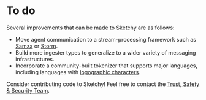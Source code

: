 # To do

Several improvements that can be made to Sketchy are as follows:

* Move agent communication to a stream-processing framework such as [Samza](http://samza.incubator.apache.org/) or [Storm](http://storm-project.net/).
* Build more ingester types to generalize to a wider variety of messaging infrastructures.
* Incorporate a community-built tokenizer that supports major languages, including languages with [logographic characters](http://en.wikipedia.org/wiki/Logogram).

Consider contributing code to Sketchy! Feel free to contact the [Trust, Safety & Security Team](mailto:sketchy@soundcloud.com).
